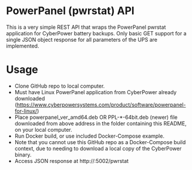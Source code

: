 # PowerPanel (pwrstat) API 

This is a very simple REST API that wraps the PowerPanel pwrstat application for CyberPower battery backups. Only basic GET support for a single JSON object response for all parameters of the UPS are implemented.

# Usage

  - Clone GitHub repo to local computer.
  - Must have Linux PowerPanel application from CyberPower already downloaded (https://www.cyberpowersystems.com/product/software/powerpanel-for-linux/)
  - Place powerpanel_ver_amd64.deb OR PPL-*-64bit.deb (newer) file downloaded from above address in the folder containing this README, on your local computer.
  - Run Docker build, or use included Docker-Compose example. 
  - Note that you cannot use this GitHub repo as a Docker-Compose build context, due to needing to download a local copy of the CyberPower binary.
  - Access JSON response at http://<docker host IP>:5002/pwrstat

